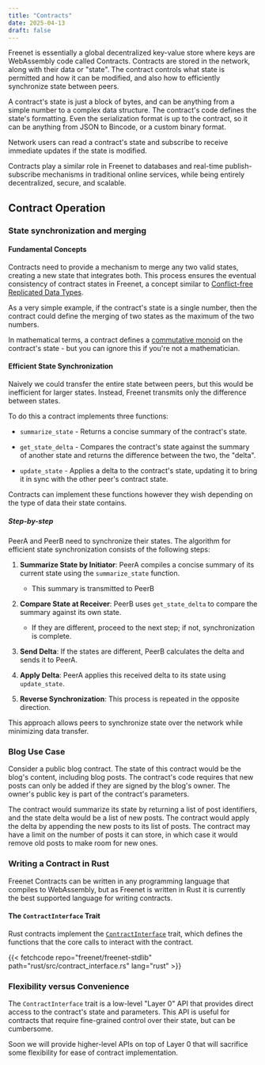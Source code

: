 ```yaml
---
title: "Contracts"
date: 2025-04-13
draft: false
---
```


Freenet is essentially a global decentralized key-value store where keys are WebAssembly code called
Contracts. Contracts are stored in the network, along with their data or "state". The contract
controls what state is permitted and how it can be modified, and also how to efficiently synchronize
state between peers.

A contract's state is just a block of bytes, and can be anything from a simple number to a complex
data structure. The contract's code defines the state's formatting. Even the serialization format is
up to the contract, so it can be anything from JSON to Bincode, or a custom binary format.

Network users can read a contract's state and subscribe to receive immediate updates if the state is
modified.

Contracts play a similar role in Freenet to databases and real-time publish-subscribe mechanisms in
traditional online services, while being entirely decentralized, secure, and scalable.

<!-- toc -->

## Contract Operation

### State synchronization and merging

#### Fundamental Concepts

Contracts need to provide a mechanism to merge any two valid states, creating a new state that
integrates both. This process ensures the eventual consistency of contract states in Freenet, a
concept similar to
[Conflict-free Replicated Data Types](https://en.wikipedia.org/wiki/Conflict-free_replicated_data_type).

As a very simple example, if the contract's state is a single number, then the contract could define
the merging of two states as the maximum of the two numbers.

In mathematical terms, a contract defines a
[commutative monoid](https://mathworld.wolfram.com/CommutativeMonoid.html) on the contract's state -
but you can ignore this if you're not a mathematician.

#### Efficient State Synchronization

Naively we could transfer the entire state between peers, but this would be inefficient for larger
states. Instead, Freenet transmits only the difference between states.

To do this a contract implements three functions:

- `summarize_state` - Returns a concise summary of the contract's state.
- `get_state_delta` - Compares the contract's state against the summary of another state and returns
  the difference between the two, the "delta".

- `update_state` - Applies a delta to the contract's state, updating it to bring it in sync with the
  other peer's contract state.

Contracts can implement these functions however they wish depending on the type of data their state
contains.

##### Step-by-step

PeerA and PeerB need to synchronize their states. The algorithm for efficient state synchronization
consists of the following steps:

1. **Summarize State by Initiator**: PeerA compiles a concise summary of its current state using the
   `summarize_state` function.

   - This summary is transmitted to PeerB

2. **Compare State at Receiver**: PeerB uses `get_state_delta` to compare the summary against its
   own state.

   - If they are different, proceed to the next step; if not, synchronization is complete.

3. **Send Delta**: If the states are different, PeerB calculates the delta and sends it to PeerA.

4. **Apply Delta**: PeerA applies this received delta to its state using `update_state`.

5. **Reverse Synchronization**: This process is repeated in the opposite direction.

This approach allows peers to synchronize state over the network while minimizing data transfer.

### Blog Use Case

Consider a public blog contract. The state of this contract would be the blog's content, including
blog posts. The contract's code requires that new posts can only be added if they are signed by the
blog's owner. The owner's public key is part of the contract's parameters.

The contract would summarize its state by returning a list of post identifiers, and the state delta
would be a list of new posts. The contract would apply the delta by appending the new posts to its
list of posts. The contract may have a limit on the number of posts it can store, in which case it
would remove old posts to make room for new ones.

### Writing a Contract in Rust

Freenet Contracts can be written in any programming language that compiles to WebAssembly, but as
Freenet is written in Rust it is currently the best supported language for writing contracts.

#### The `ContractInterface` Trait

Rust contracts implement the
[`ContractInterface`](https://docs.rs/freenet-stdlib/latest/freenet_stdlib/prelude/trait.ContractInterface.html)
trait, which defines the functions that the core calls to interact with the contract.

{{< fetchcode repo="freenet/freenet-stdlib" path="rust/src/contract_interface.rs" lang="rust" >}}

### Flexibility versus Convenience

The `ContractInterface` trait is a low-level "Layer 0" API that provides direct access to the
contract's state and parameters. This API is useful for contracts that require fine-grained control
over their state, but can be cumbersome.

Soon we will provide higher-level APIs on top of Layer 0 that will sacrifice some flexibility for
ease of contract implementation.

